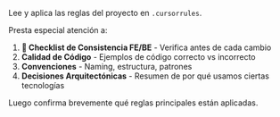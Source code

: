 Lee y aplica las reglas del proyecto en `.cursorrules`.

Presta especial atención a:

1. **🚨 Checklist de Consistencia FE/BE** - Verifica antes de cada cambio
2. **Calidad de Código** - Ejemplos de código correcto vs incorrecto
3. **Convenciones** - Naming, estructura, patrones
4. **Decisiones Arquitectónicas** - Resumen de por qué usamos ciertas tecnologías

Luego confirma brevemente qué reglas principales están aplicadas.
